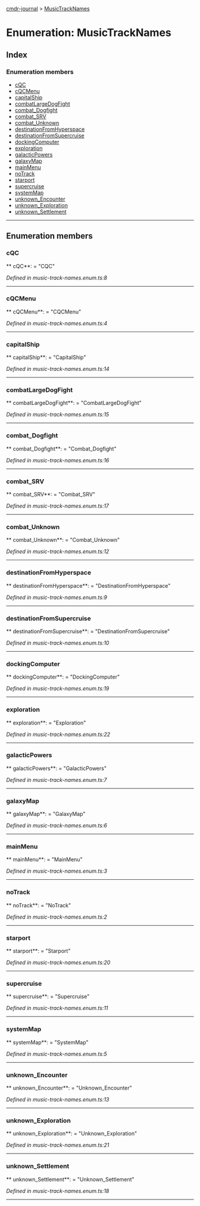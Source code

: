 [cmdr-journal](../README.md) > [MusicTrackNames](../enums/musictracknames.md)



# Enumeration: MusicTrackNames

## Index

### Enumeration members

* [cQC](musictracknames.md#cqc)
* [cQCMenu](musictracknames.md#cqcmenu)
* [capitalShip](musictracknames.md#capitalship)
* [combatLargeDogFight](musictracknames.md#combatlargedogfight)
* [combat_Dogfight](musictracknames.md#combat_dogfight)
* [combat_SRV](musictracknames.md#combat_srv)
* [combat_Unknown](musictracknames.md#combat_unknown)
* [destinationFromHyperspace](musictracknames.md#destinationfromhyperspace)
* [destinationFromSupercruise](musictracknames.md#destinationfromsupercruise)
* [dockingComputer](musictracknames.md#dockingcomputer)
* [exploration](musictracknames.md#exploration)
* [galacticPowers](musictracknames.md#galacticpowers)
* [galaxyMap](musictracknames.md#galaxymap)
* [mainMenu](musictracknames.md#mainmenu)
* [noTrack](musictracknames.md#notrack)
* [starport](musictracknames.md#starport)
* [supercruise](musictracknames.md#supercruise)
* [systemMap](musictracknames.md#systemmap)
* [unknown_Encounter](musictracknames.md#unknown_encounter)
* [unknown_Exploration](musictracknames.md#unknown_exploration)
* [unknown_Settlement](musictracknames.md#unknown_settlement)



---
## Enumeration members
<a id="cqc"></a>

###  cQC

** cQC**:    = "CQC"

*Defined in music-track-names.enum.ts:8*





___

<a id="cqcmenu"></a>

###  cQCMenu

** cQCMenu**:    = "CQCMenu"

*Defined in music-track-names.enum.ts:4*





___

<a id="capitalship"></a>

###  capitalShip

** capitalShip**:    = "CapitalShip"

*Defined in music-track-names.enum.ts:14*





___

<a id="combatlargedogfight"></a>

###  combatLargeDogFight

** combatLargeDogFight**:    = "CombatLargeDogFight"

*Defined in music-track-names.enum.ts:15*





___

<a id="combat_dogfight"></a>

###  combat_Dogfight

** combat_Dogfight**:    = "Combat_Dogfight"

*Defined in music-track-names.enum.ts:16*





___

<a id="combat_srv"></a>

###  combat_SRV

** combat_SRV**:    = "Combat_SRV"

*Defined in music-track-names.enum.ts:17*





___

<a id="combat_unknown"></a>

###  combat_Unknown

** combat_Unknown**:    = "Combat_Unknown"

*Defined in music-track-names.enum.ts:12*





___

<a id="destinationfromhyperspace"></a>

###  destinationFromHyperspace

** destinationFromHyperspace**:    = "DestinationFromHyperspace"

*Defined in music-track-names.enum.ts:9*





___

<a id="destinationfromsupercruise"></a>

###  destinationFromSupercruise

** destinationFromSupercruise**:    = "DestinationFromSupercruise"

*Defined in music-track-names.enum.ts:10*





___

<a id="dockingcomputer"></a>

###  dockingComputer

** dockingComputer**:    = "DockingComputer"

*Defined in music-track-names.enum.ts:19*





___

<a id="exploration"></a>

###  exploration

** exploration**:    = "Exploration"

*Defined in music-track-names.enum.ts:22*





___

<a id="galacticpowers"></a>

###  galacticPowers

** galacticPowers**:    = "GalacticPowers"

*Defined in music-track-names.enum.ts:7*





___

<a id="galaxymap"></a>

###  galaxyMap

** galaxyMap**:    = "GalaxyMap"

*Defined in music-track-names.enum.ts:6*





___

<a id="mainmenu"></a>

###  mainMenu

** mainMenu**:    = "MainMenu"

*Defined in music-track-names.enum.ts:3*





___

<a id="notrack"></a>

###  noTrack

** noTrack**:    = "NoTrack"

*Defined in music-track-names.enum.ts:2*





___

<a id="starport"></a>

###  starport

** starport**:    = "Starport"

*Defined in music-track-names.enum.ts:20*





___

<a id="supercruise"></a>

###  supercruise

** supercruise**:    = "Supercruise"

*Defined in music-track-names.enum.ts:11*





___

<a id="systemmap"></a>

###  systemMap

** systemMap**:    = "SystemMap"

*Defined in music-track-names.enum.ts:5*





___

<a id="unknown_encounter"></a>

###  unknown_Encounter

** unknown_Encounter**:    = "Unknown_Encounter"

*Defined in music-track-names.enum.ts:13*





___

<a id="unknown_exploration"></a>

###  unknown_Exploration

** unknown_Exploration**:    = "Unknown_Exploration"

*Defined in music-track-names.enum.ts:21*





___

<a id="unknown_settlement"></a>

###  unknown_Settlement

** unknown_Settlement**:    = "Unknown_Settlement"

*Defined in music-track-names.enum.ts:18*





___


